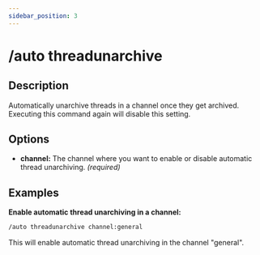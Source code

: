```yaml
---
sidebar_position: 3
---
```


# /auto threadunarchive
## Description
Automatically unarchive threads in a channel once they get archived. Executing this command again will disable this setting.
## Options
- **channel:** The channel where you want to enable or disable automatic thread unarchiving. *(required)*
## Examples
**Enable automatic thread unarchiving in a channel:**
```bash
/auto threadunarchive channel:general
```
This will enable automatic thread unarchiving in the channel "general".
